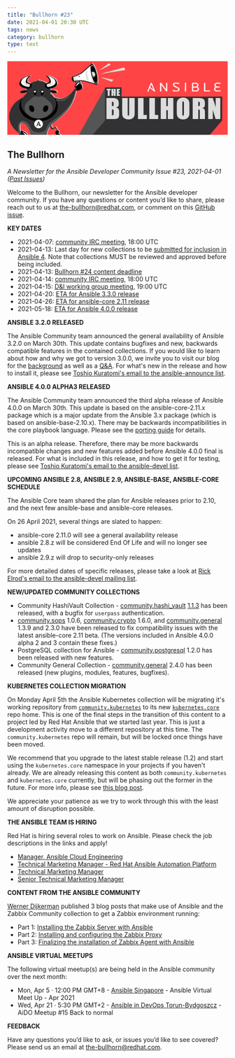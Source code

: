 ```yaml
---
title: "Bullhorn #23"
date: 2021-04-01 20:30 UTC
tags: news
category: bullhorn
type: text
---
```


![Ansible Bullhorn banner](/images/bullhorn-banner-mango.png)

## The Bullhorn

*A Newsletter for the Ansible Developer Community*
*Issue #23, 2021-04-01 ([Past Issues](https://us19.campaign-archive.com/home/?u=56d874e027110e35dea0e03c1&id=d6635f5420))*

Welcome to the Bullhorn, our newsletter for the Ansible developer community. If you have any questions or content you’d like to share, please reach out to us at the-bullhorn@redhat.com, or comment on this [GitHub issue](https://github.com/ansible/community/issues/546).

<!-- TEASER_END -->

**KEY DATES**

* 2021-04-07: [community IRC meeting](https://github.com/ansible/community/issues/539), 18:00 UTC
* 2021-04-13: Last day for new collections to be [submitted for inclusion in Ansible 4](https://github.com/ansible-collections/ansible-inclusion/discussions/). Note that collections MUST be reviewed and approved before being included.
* 2021-04-13: [Bullhorn #24 content deadline](https://github.com/ansible/community/issues/546)
* 2021-04-14: [community IRC meeting](https://github.com/ansible/community/issues/539), 18:00 UTC
* 2021-04-15: [D&I working group meeting](https://github.com/ansible/community/issues/577), 19:00 UTC
* 2021-04-20: [ETA for Ansible 3.3.0 release](https://docs.ansible.com/ansible/devel/roadmap/COLLECTIONS_3_0.html)
* 2021-04-26: [ETA for ansible-core 2.11 release](https://github.com/ansible/ansible/blob/devel/docs/docsite/rst/roadmap/ROADMAP_2_11.rst)
* 2021-05-18: [ETA for Ansible 4.0.0 release](https://docs.ansible.com/ansible/devel/roadmap/COLLECTIONS_4.html)

**ANSIBLE 3.2.0 RELEASED**

The Ansible Community team announced the general availability of Ansible 3.2.0 on March 30th. This update contains bugfixes and new, backwards compatible features in the contained collections. If you would like to learn about how and why we got to version 3.0.0, we invite you to visit our blog for the [background](https://www.ansible.com/blog/announcing-the-community-ansible-3.0.0-package) as well as a [Q&A](https://www.ansible.com/blog/ansible-3.0.0-qa). For what's new in the release and how to install it, please see [Toshio Kuratomi's email to the ansible-announce list](https://groups.google.com/g/ansible-announce/c/GfcyHboqprA).

**ANSIBLE 4.0.0 ALPHA3 RELEASED**

The Ansible Community team announced the third alpha release of Ansible 4.0.0 on March 30th. This update is based on the ansible-core-2.11.x package which is a major update from the Ansible 3.x package (which is based on ansible-base-2.10.x). There may be backwards incompatibilities in the core playbook language. Please see the [porting guide](https://docs.ansible.com/ansible/devel/porting_guides/porting_guide_4.html) for details.

This is an alpha release. Therefore, there may be more backwards incompatible changes and new features added before Ansible 4.0.0 final is released. For what is included in this release, and how to get it for testing, please see [Toshio Kuratomi's email to the ansible-devel list](https://groups.google.com/g/ansible-devel/c/-kcCaQ9Yrgs).

**UPCOMING ANSIBLE 2.8, ANSIBLE 2.9, ANSIBLE-BASE, ANSIBLE-CORE SCHEDULE**

The Ansible Core team shared the plan for Ansible releases prior to 2.10, and the next few ansible-base and ansible-core releases.

On 26 April 2021, several things are slated to happen:
* ansible-core 2.11.0 will see a general availability release
* ansible 2.8.z will be considered End Of Life and will no longer see updates
* ansible 2.9.z will drop to security-only releases

For more detailed dates of specific releases, please take a look at [Rick Elrod's email to the ansible-devel mailing list](https://groups.google.com/g/ansible-devel/c/udlVP0236zw).

**NEW/UPDATED COMMUNITY COLLECTIONS**


* Community HashiVault Collection - [community.hashi_vault](https://galaxy.ansible.com/community/hashi_vault) [1.1.3](https://github.com/ansible-collections/community.hashi_vault/releases/tag/1.1.3) has been released, with a bugfix for `userpass` authentication.
* [community.sops](https://galaxy.ansible.com/community/sops) 1.0.6, [community.crypto](https://galaxy.ansible.com/community/crypto) 1.6.0, and [community.general](https://galaxy.ansible.com/community/general) 1.3.9 and 2.3.0 have been released to fix compatibility issues with the latest ansible-core 2.11 beta. (The versions included in Ansible 4.0.0 alpha 2 and 3 contain these fixes.)
* PostgreSQL collection for Ansible - [community.postgresql](https://galaxy.ansible.com/community/postgresql) 1.2.0 has been released with new features.
* Community General Collection - [community.general](https://galaxy.ansible.com/community/general) 2.4.0 has been released (new plugins, modules, features, bugfixes).

**KUBERNETES COLLECTION MIGRATION**

On Monday April 5th the Ansible Kubernetes collection will be migrating it's working repository from [`community.kubernetes`](https://github.com/ansible-collections/community.kubernetes) to its new [`kubernetes.core`](https://github.com/ansible-collections/kubernetes.core) repo home. This is one of the final steps in the transition of this content to a project led by Red Hat Ansible that we started last year. This is just a development activity move to a different repository at this time. The `community.kubernetes` repo will remain, but will be locked once things have been moved. 

We recommend that you upgrade to the latest stable release (1.2) and start using the `kubernetes.core` namespace in your projects if you haven't already. We are already releasing this content as both `community.kubernetes` and `kubernetes.core` currently, but will be phasing out the former in the future. For more info, please see [this blog post](https://www.ansible.com/blog/whats-new-and-whats-changed-in-the-ansible-content-collection-for-kubernetes). 

We appreciate your patience as we try to work through this with the least amount of disruption possible. 

**THE ANSIBLE TEAM IS HIRING**

Red Hat is hiring several roles to work on Ansible. Please check the job descriptions in the links and apply!
* [Manager, Ansible Cloud Engineering](https://us-redhat.icims.com/jobs/82347/manager%2c-ansible-cloud-engineering/job)
* [Technical Marketing Manager - Red Hat Ansible Automation Platform](https://global-redhat.icims.com/jobs/82487/technical-marketing-manager---red-hat-ansible-automation-platform/job)
* [Technical Marketing Manager](https://us-redhat.icims.com/jobs/82006/technical-marketing-manager/job)
* [Senior Technical Marketing Manager](https://us-redhat.icims.com/jobs/82005/senior-technical-marketing-manager/job)

**CONTENT FROM THE ANSIBLE COMMUNITY**

[Werner Dijkerman](https://github.com/dj-wasabi) published 3 blog posts that make use of Ansible and the Zabbix Community collection to get a Zabbix environment running:

* Part 1: [Installing the Zabbix Server with Ansible](https://blog.zabbix.com/installing-the-zabbix-server-with-ansible/13317/)
* Part 2: [Installing and configuring the Zabbix Proxy](https://blog.zabbix.com/installing-and-configuring-the-zabbix-proxy/13319/)
* Part 3: [Finalizing the installation of Zabbix Agent with Ansible](https://blog.zabbix.com/finalizing-the-installation-of-zabbix-agent-with-ansible/13321/)

**ANSIBLE VIRTUAL MEETUPS**

The following virtual meetup(s) are being held in the Ansible community over the next month:

* Mon, Apr 5 · 12:00 PM GMT+8 - [Ansible Singapore](https://www.meetup.com/Ansible-Singapore/events/277147045/) - Ansible Virtual Meet Up - Apr 2021
* Wed, Apr 21 · 5:30 PM GMT+2 - [Ansible in DevOps Torun-Bydgoszcz](https://www.meetup.com/Ansible-in-DevOps-Torun-Bydgoszcz/events/276022444/) - AiDO Meetup #15 Back to normal

**FEEDBACK**

Have any questions you’d like to ask, or issues you’d like to see covered? Please send us an email at the-bullhorn@redhat.com.
